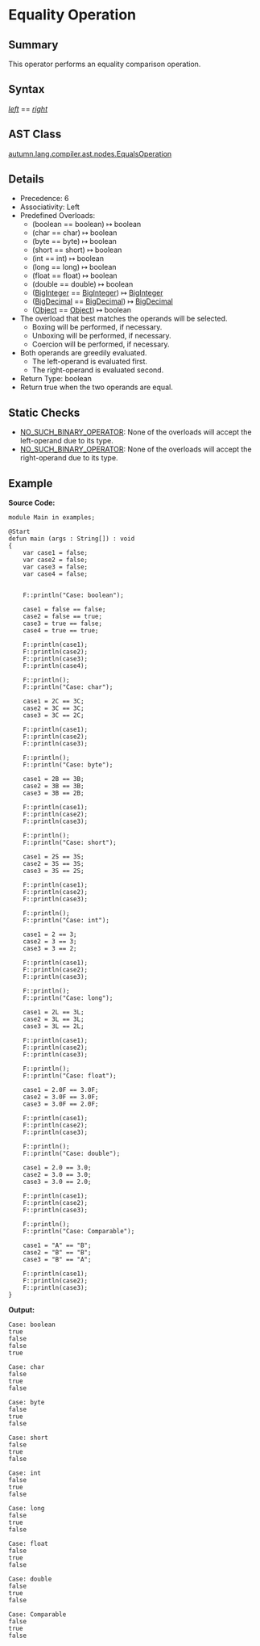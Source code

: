 # Equality Operation

## Summary

This operator performs an equality comparison operation.

## Syntax

<div class="syntax">
<i><a href="Expression.md">left</a></i> == <i><a href="Expression.md">right</a></i><br>
</div>

## AST Class

[autumn.lang.compiler.ast.nodes.EqualsOperation](https://www.mackenziehigh.com/autumn/javadoc/autumn/lang/compiler/ast/nodes/EqualsOperation.html)

## Details

+ Precedence: 6
+ Associativity: Left
+ Predefined Overloads:
  + (boolean == boolean) &#8614; boolean
  + (char == char) &#8614; boolean
  + (byte == byte) &#8614; boolean
  + (short == short) &#8614; boolean
  + (int == int) &#8614; boolean
  + (long == long) &#8614; boolean
  + (float == float) &#8614; boolean
  + (double == double) &#8614; boolean
  + ([BigInteger](https://docs.oracle.com/javase/7/docs/api/java/math/BigInteger.html) == [BigInteger](https://docs.oracle.com/javase/7/docs/api/java/math/BigInteger.html)) &#8614; [BigInteger](https://docs.oracle.com/javase/7/docs/api/java/math/BigInteger.html)
  + ([BigDecimal](https://docs.oracle.com/javase/7/docs/api/java/math/BigDecimal.html) == [BigDecimal](https://docs.oracle.com/javase/7/docs/api/java/math/BigDecimal.html)) &#8614; [BigDecimal](https://docs.oracle.com/javase/7/docs/api/java/math/BigDecimal.html)
  + ([Object](https://docs.oracle.com/javase/7/docs/api/java/lang/Object.html) == [Object](https://docs.oracle.com/javase/7/docs/api/java/lang/Object.html)) &#8614; boolean
+ The overload that best matches the operands will be selected.
  + Boxing will be performed, if necessary.
  + Unboxing will be performed, if necessary.
  + Coercion will be performed, if necessary.
+ Both operands are greedily evaluated.
  + The left-operand is evaluated first.
  + The right-operand is evaluated second.
+ Return Type: boolean
+ Return true when the two operands are equal.

## Static Checks

+ [NO_SUCH_BINARY_OPERATOR](https://www.mackenziehigh.com/autumn/javadoc/autumn/lang/compiler/errors/ErrorCode.html#NO_SUCH_BINARY_OPERATOR): None of the overloads will accept the left-operand due to its type.
+ [NO_SUCH_BINARY_OPERATOR](https://www.mackenziehigh.com/autumn/javadoc/autumn/lang/compiler/errors/ErrorCode.html#NO_SUCH_BINARY_OPERATOR): None of the overloads will accept the right-operand due to its type.

## Example

**Source Code:**

```plain
module Main in examples;

@Start
defun main (args : String[]) : void
{
    var case1 = false;
    var case2 = false;
    var case3 = false;
    var case4 = false;


    F::println("Case: boolean");

    case1 = false == false;
    case2 = false == true;
    case3 = true == false;
    case4 = true == true;

    F::println(case1);
    F::println(case2);
    F::println(case3);
    F::println(case4);

    F::println();
    F::println("Case: char");

    case1 = 2C == 3C;
    case2 = 3C == 3C;
    case3 = 3C == 2C;

    F::println(case1);
    F::println(case2);
    F::println(case3);
   
    F::println();
    F::println("Case: byte");

    case1 = 2B == 3B;
    case2 = 3B == 3B;
    case3 = 3B == 2B;

    F::println(case1);
    F::println(case2);
    F::println(case3);

    F::println();
    F::println("Case: short");

    case1 = 2S == 3S;
    case2 = 3S == 3S;
    case3 = 3S == 2S;

    F::println(case1);
    F::println(case2);
    F::println(case3);

    F::println();
    F::println("Case: int");

    case1 = 2 == 3;
    case2 = 3 == 3;
    case3 = 3 == 2;

    F::println(case1);
    F::println(case2);
    F::println(case3);

    F::println();
    F::println("Case: long");

    case1 = 2L == 3L;
    case2 = 3L == 3L;
    case3 = 3L == 2L;

    F::println(case1);
    F::println(case2);
    F::println(case3);

    F::println();
    F::println("Case: float");

    case1 = 2.0F == 3.0F;
    case2 = 3.0F == 3.0F;
    case3 = 3.0F == 2.0F;

    F::println(case1);
    F::println(case2);
    F::println(case3);

    F::println();
    F::println("Case: double");

    case1 = 2.0 == 3.0;
    case2 = 3.0 == 3.0;
    case3 = 3.0 == 2.0;

    F::println(case1);
    F::println(case2);
    F::println(case3);

    F::println();
    F::println("Case: Comparable");

    case1 = "A" == "B";
    case2 = "B" == "B";
    case3 = "B" == "A";

    F::println(case1);
    F::println(case2);
    F::println(case3);
}
```

**Output:**

```plain
Case: boolean
true
false
false
true

Case: char
false
true
false

Case: byte
false
true
false

Case: short
false
true
false

Case: int
false
true
false

Case: long
false
true
false

Case: float
false
true
false

Case: double
false
true
false

Case: Comparable
false
true
false
```

